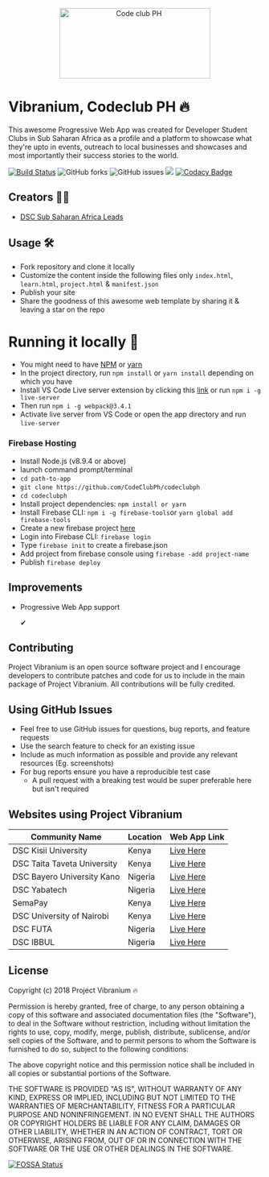 <p align="center">
<img width="300" height="140" alt="Code club PH" src="https://res.cloudinary.com/simplytammy/image/upload/v1570479884/dsclogo.png">
</p>

# Vibranium, Codeclub PH 🔥
This awesome Progressive Web App was created for Developer Student Clubs in Sub Saharan Africa as a profile and a platform to showcase what they're upto in events, outreach to local businesses and showcases and most importantly their success stories to the world.


[![Build Status](https://travis-ci.org/CodeClubPh/codeclubph.svg?branch=master)](https://travis-ci.org/CodeClubPh/codeclubph)
![GitHub forks](https://img.shields.io/github/forks/CodeClubPh/codeclubph?style=social)
![GitHub issues](https://img.shields.io/github/issues/CodeClubPh/codeclubph)
![](https://img.shields.io/maintenance/yes/2019.svg)
[![Codacy Badge](https://api.codacy.com/project/badge/Grade/9ec27af46e31459f9c11a4c1f5ff6f71)](https://www.codacy.com/app/kamaucodes/Vibranium?utm_source=github.com&amp;utm_medium=referral&amp;utm_content=kelvinkamau/Vibranium&amp;utm_campaign=Badge_Grade)

## Creators 👨‍💻
* [DSC Sub Saharan Africa Leads](https://github.com/DSCLEADSAfrica)


## Usage 🛠
* Fork repository and clone it locally
* Customize the content inside the following files only ```index.html```, ```learn.html```, ```project.html``` & ```manifest.json```
* Publish your site
* Share the goodness of this awesome web template by sharing it & leaving a star on the repo

# Running it locally 🔩
* You might need to have [NPM](https://nodejs.org/en/download/) or [yarn](https://yarnpkg.com/en/docs/install)
* In the project directory, run `npm install` or `yarn install` depending on which you have
* Install VS Code Live server extension by clicking this [link](https://marketplace.visualstudio.com/items?itemName=ritwickdey.LiveServer) or run `npm i -g live-server`
* Then run `npm i -g webpack@3.4.1`
* Activate live server from VS Code or open the app directory and run `live-server`

### Firebase Hosting
* Install Node.js (v8.9.4 or above)
* launch command prompt/terminal 
* ```cd path-to-app```
* ```git clone https://github.com/CodeClubPh/codeclubph```
* ```cd codeclubph```
* Install project dependencies: ```npm install or yarn```
* Install Firebase CLI: ```npm i -g firebase-tools```or  ```yarn global add firebase-tools```
* Create a new firebase project [here](https://console.firebase.google.com/)
* Login into Firebase CLI: ```firebase login```
* Type ```firebase init``` to create a firebase.json
* Add project from firebase console using ```firebase -add project-name```
* Publish ```firebase deploy```

## Improvements
* <p>Progressive Web App support</p> ✔

## Contributing
Project Vibranium is an open source software project and I encourage developers to contribute patches and code for us to include in the main package of Project Vibranium. All contributions will be fully credited.

## Using GitHub Issues
* Feel free to use GitHub issues for questions, bug reports, and feature requests
* Use the search feature to check for an existing issue
* Include as much information as possible and provide any relevant resources (Eg. screenshots)
* For bug reports ensure you have a reproducible test case
    * A pull request with a breaking test would be super preferable here but isn't required


## Websites using Project Vibranium

| Community Name | Location | Web App Link | 
| --- | --- | --- | 
| DSC Kisii University | Kenya | [Live Here](https://devclub-kisii.firebaseapp.com/) |
| DSC Taita Taveta University | Kenya | [Live Here](https://dsc-ttu.firebaseapp.com/) |
| DSC Bayero University Kano | Nigeria | [Live Here](https://dscbuk.club/) |
| DSC Yabatech | Nigeria | [Live Here](https://dscyabatech.firebaseapp.com/) |
| SemaPay | Kenya | [Live Here](https://semapay.co.ke/) |
| DSC University of Nairobi | Kenya | [Live Here](https://dsc-uon.firebaseapp.com) |
| DSC FUTA | Nigeria | [Live Here](https://dscfuta.com) |
| DSC IBBUL | Nigeria | [Live Here](https://dscibbul.club) |

## License

Copyright (c) 2018 Project Vibranium 🔥

Permission is hereby granted, free of charge, to any person obtaining a copy
of this software and associated documentation files (the "Software"), to deal
in the Software without restriction, including without limitation the rights
to use, copy, modify, merge, publish, distribute, sublicense, and/or sell
copies of the Software, and to permit persons to whom the Software is
furnished to do so, subject to the following conditions:

The above copyright notice and this permission notice shall be included in all
copies or substantial portions of the Software.

THE SOFTWARE IS PROVIDED "AS IS", WITHOUT WARRANTY OF ANY KIND, EXPRESS OR
IMPLIED, INCLUDING BUT NOT LIMITED TO THE WARRANTIES OF MERCHANTABILITY,
FITNESS FOR A PARTICULAR PURPOSE AND NONINFRINGEMENT. IN NO EVENT SHALL THE
AUTHORS OR COPYRIGHT HOLDERS BE LIABLE FOR ANY CLAIM, DAMAGES OR OTHER
LIABILITY, WHETHER IN AN ACTION OF CONTRACT, TORT OR OTHERWISE, ARISING FROM,
OUT OF OR IN CONNECTION WITH THE SOFTWARE OR THE USE OR OTHER DEALINGS IN THE
SOFTWARE.


[![FOSSA Status](https://app.fossa.io/api/projects/git%2Bgithub.com%2Fkelvinkamau%2FVibranium.svg?type=large)](https://app.fossa.io/projects/git%2Bgithub.com%2Fkelvinkamau%2FVibranium?ref=badge_large)
